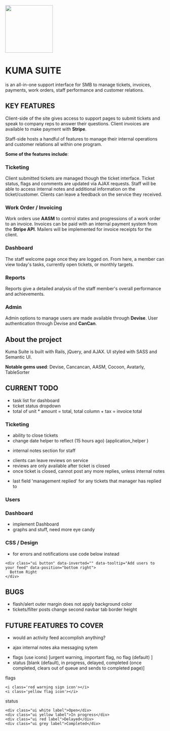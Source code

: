 <img src="http://cs4.pikabu.ru/images/big_size_comm/2015-02_1/14231240052247.png" width="150">

# KUMA SUITE
is an all-in-one support interface for SMB to manage tickets, invoices, payments, work orders, staff performance and customer relations.
<!-- for the interest of time, I have aimed my focus on only a couple key features. -->

## KEY FEATURES
Client-side of the site gives access to support pages to submit tickets and speak to company reps to answer their questions. Client invoices are available to make payment with **Stripe**.

Staff-side hosts a handful of features to manage their internal operations and customer relations all within one program.


**Some of the features include**:

### Ticketing
Client submitted tickets are managed though the ticket interface. Ticket status, flags and comments are updated via AJAX requests. Staff will be able to access internal notes and additional information on the ticket/customer. Clients can leave a feedback on the service they received.

### Work Order / Invoicing
Work orders use **AASM** to control states and progressions of a work order to an invoice. Invoices can be paid with an internal payment system from the **Stripe API**. Mailers will be implemented for invoice receipts for the client.

### Dashboard
The staff welcome page once they are logged on. From here, a member can view today's tasks, currently open tickets, or monthly targets.

### Reports
Reports give a detailed analysis of the staff member's overall performance and achievements.

### Admin
Admin options to manage users are made available through **Devise**. User authentication through Devise and **CanCan**.

## About the project
Kuma Suite is built with Rails, jQuery, and AJAX. UI styled with SASS and Semantic UI.

**Notable gems used**: Devise, Cancancan, AASM, Cocoon, Avatarly, TableSorter


## CURRENT TODO
<!-- done items are commented out -->
<!-- - redesign everything -->
<!-- - dropdown if rep.is_present -->
<!-- - flags display -->
- task list for dashboard
- ticket status dropdown
- total of unit * amount = total, total column + tax = invoice total


### Ticketing
<!-- - aasm states for status -->
- ability to close tickets
- change date helper to reflect (15 hours ago) (application_helper )
<!-- - flags (use icons) [urgent, important, no flag (default) ] -->
<!-- - status [blank (default), in progress, delayed, completed (once completed, clears out of queue and sends to completed page)] -->
- internal notes section for staff
<!-- - clients can only use ticketing system to track their tickets -->
- clients can leave reviews on service
- reviews are only available after ticket is closed
- once ticket is closed, cannot post any more replies, unless internal notes
<!-- - flag 'request manager assistance' for ticket -->
- last field 'management replied' for any tickets that manager has replied to
<!-- - ticket page to complete -->
<!-- - ticket show to complete -->
<!-- - new ticket default to open flag  -->
<!-- - change ticket flags -->
<!-- - change ticket status -->
<!-- - change resources to support/ticket/id instead. -->

### Users
<!-- - pretty up user pages -->
<!-- - users to complete [admin, agents, clients] -->
<!-- - add user types: user roles -->
<!-- - add rolify like method manually -->
<!-- - user type specific pages and rights -->
<!-- - implement full_name method (migration done for table reference) -->
<!-- - implement avatarly, migrated -->

### Dashboard
- implement Dashboard
- graphs and stuff, need more eye candy

### CSS / Design
<!-- - change active highlight color to teal -->
<!-- - add logo to application -->
<!-- - change name -->
<!-- - background color -->
<!-- - implement consistent design across app -->
<!-- - redo design and color -->
- for errors and notifications use code below instead
```
<div class="ui button" data-inverted="" data-tooltip="Add users to your feed" data-position="bottom right">
  Bottom Right
</div>
```

## BUGS
<!-- - when submit ticket from client, redirects to /ticket/id which is only for staff -->
<!-- - div.ui.success needs to adjust size -->
<!-- - login/sign up needs adjust size -->

<!-- - everything -->
- flash/alert outer margin does not apply background color
- tickets/filter posts change second navbar tab border height
<!-- - seeds crash when adding profile_pic, something devise model -->
<!-- - might need to add table profile pic to user? -->

## FUTURE FEATURES TO COVER
<!-- - user types -->
- would an activity feed accomplish anything?
<!-- - change name -->
<!-- - possibly slack integration for messaging -->
- ajax internal notes aka messaging sytem
<!-- - implement sorting for tickets -->

<!-- - create a client side controller only for submitting tickets -->
<!-- - 3000/ is landing, has page info -->
<!-- - 3000/support for client side only, submit ticket -->
<!-- - 3000/ticket for staff managing tickets submitted from support -->


- flags (use icons) [urgent warning, important flag, no flag (default) ]
- status [blank (default), in progress, delayed, completed (once completed, clears out of queue and sends to completed page)]

flags
```
<i class='red warning sign icon'></i>
<i class='yellow flag icon'></i>
```
status
```
<div class="ui white label">Open</div>
<div class="ui yellow label">In progress</div>
<div class="ui red label">Delayed</div>
<div class="ui grey label">Completed</div>
```

<!--

tickets_controller
  before_action :find_ticket
  tried to add :index to it - crashed
  tried to remove only: [etc] and crashed on
  def find_ticket

ticket/index
  needs work on logic for listing status
  need to attach flag to an ID?
  or switch to flag true or false

 -->
